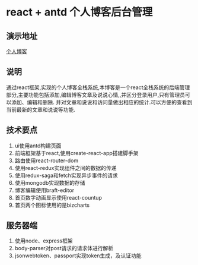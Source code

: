 # react + antd 个人博客后台管理
## 演示地址
 [个人博客](https://www.zhangweijie.com.cn/admin)

## 说明
通过react框架,实现的个人博客全栈系统,本博客是一个react全栈系统的后端管理部分,主要功能包括添加,编辑博客文章及说说心情,,并区分登录用户,只有管理员可以添加、编辑和删除. 并对文章和说说和访问量做出相应的统计.可以方便的查看到当前最新的文章和说说等功能.




## 技术要点
1. ui使用antd构建页面
2. 前端框架基于react,使用create-react-app搭建脚手架
3. 路由使用react-router-dom
4. 使用react-redux实现组件之间的数据的传递
5. 使用redux-saga和fetch实现异步事件的请求
6. 使用mongodb实现数据的存储
7. 博客编辑使用braft-editor
8. 首页数字动画显示使用react-countup
9. 首页两个图标使用的是bizcharts 

## 服务器端
1. 使用node、express框架
2. body-parser对post请求的请求体进行解析
3. jsonwebtoken、passport实现token生成，及认证功能



